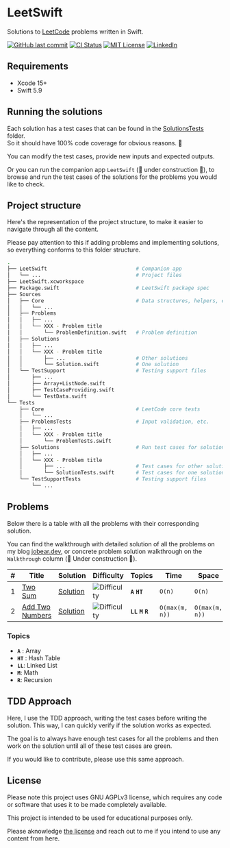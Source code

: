 # LeetSwift

Solutions to [LeetCode](https://leetcode.com/) problems written in Swift.

[![GitHub last commit][last-commit-shield]][last-commit-url]
[![CI Status][ci-status-shield]][ci-status-url]
[![MIT License][license-shield]][license-url]
[![LinkedIn][linkedin-shield]][linkedin-url]

## Requirements

* Xcode 15+
* Swift 5.9

## Running the solutions

Each solution has a test cases that can be found in the [SolutionsTests][solutions-tests-folder] folder.  
So it should have 100% code coverage for obvious reasons. 😬

You can modify the test cases, provide new inputs and expected outputs.

Or you can run the companion app `LeetSwift` (🚧 under construction 👷), to browse and run the test cases of the solutions for the problems you would like to check.

## Project structure
Here's the representation of the project structure, to make it easier to navigate through all the content.  

Please pay attention to this if adding problems and implementing solutions, so everything conforms to this folder structure.
``` bash
.
├── LeetSwift                             # Companion app
│   └── ...                               # Project files
├── LeetSwift.xcworkspace
├── Package.swift                         # LeetSwift package spec
├── Sources
│   ├── Core                              # Data structures, helpers, etc.
│   │   └── ...
│   ├── Problems
│   │   ├── ...
│   │   └── XXX - Problem title
│   │       └── ProblemDefinition.swift   # Problem definition
│   ├── Solutions
│   │   ├── ...
│   │   └── XXX - Problem title
│   │       ├── ...                       # Other solutions
│   │       └── Solution.swift            # One solution
│   └── TestSupport                       # Testing support files
│       ├── ...
│       ├── Array+ListNode.swift
│       ├── TestCaseProviding.swift
│       └── TestData.swift
└── Tests
    ├── Core                              # LeetCode core tests
    │   └── ...
    ├── ProblemsTests                     # Input validation, etc.
    │   ├── ...
    │   └── XXX - Problem title
    │       └── ProblemTests.swift
    ├── Solutions                         # Run test cases for solutions
    │   ├── ...
    │   └── XXX - Problem title
    │       ├── ...                       # Test cases for other solutions
    │       └── SolutionTests.swift       # Test cases for one solution
    └── TestSupportTests                  # Testing support files
        └── ...
```

## Problems

Below there is a table with all the problems with their corresponding solution.

You can find the walkthrough with detailed solution of all the problems on my blog [jobear.dev][jobear-blog-url], or concrete problem solution walkthrough on the `Walkthrough` column (🚧 Under construction 👷).

| # | Title | Solution | Difficulty | Topics | Time | Space | Walkthrough |
| --- | --- | --- | --- | --- | --- | --- | --- |
| 1 | [Two Sum][001-problem] | [Solution][001-solution] | ![Difficulty][difficulty-easy-shield] | **`A`** **`HT`** | `O(n)` | `O(n)` | [Walkthrough][jobear-blog-url] |
| 2 | [Add Two Numbers][002-problem] | [Solution][002-solution] | ![Difficulty][difficulty-medium-shield] | **`LL`** **`M`** **`R`** | `O(max(m, n))` | `O(max(m, n))` | [Walkthrough][jobear-blog-url] |

### Topics
- **`A`** : Array
- **`HT`** : Hash Table
- **`LL`**: Linked List
- **`M`**: Math
- **`R`**: Recursion

## TDD Approach
Here, I use the TDD approach, writing the test cases before writing the solution. This way, I can quickly verify if the solution works as expected.

The goal is to always have enough test cases for all the problems and then work on the solution until all of these test cases are green.

If you would like to contribute, please use this same approach.

## License

Please note this project uses GNU AGPLv3 license, which requires any code or software that uses it to be made completely available.

This project is intended to be used for educational purposes only.

Please aknowledge [the license](https://github.com/jobearrr/LeetSwift/blob/main/LICENSE) and reach out to me if you intend to use any content from here.

<!-- Markdown references https://www.markdownguide.org/basic-syntax/#reference-style-links -->
[last-commit-shield]: https://img.shields.io/github/last-commit/jobearrr/LeetSwift?style=flat
[last-commit-url]: https://github.com/jobearrr/LeetSwift/commits/master
[ci-status-shield]: https://github.com/jobearrr/LeetSwift/actions/workflows/ci.yml/badge.svg
[ci-status-url]: https://github.com/jobearrr/LeetSwift/actions/workflows/ci.yml
[license-shield]: https://img.shields.io/github/license/jobearrr/LeetSwift.svg?style=flat
[license-url]: https://github.com/jobearrr/LeetSwift/LICENSE
[linkedin-shield]: https://img.shields.io/badge/-LinkedIn-black.svg??style=flat&logo=linkedin&colorB=555
[linkedin-url]: https://www.linkedin.com/in/jobertsa
[jobear-blog-url]: https://jobear.dev
[solutions-tests-folder]: https://github.com/jobearrr/LeetSwift/tree/main/Tests/SolutionsTests
[license-url]: https://github.com/jobearrr/LeetSwift?tab=AGPL-3.0-1-ov-file#readme
[difficulty-easy-shield]: https://img.shields.io/badge/%20Difficulty-Easy-brightgreen.svg
[difficulty-medium-shield]: https://img.shields.io/badge/%20Difficulty-Medium-orange.svg
[difficulty-hard-shield]: https://img.shields.io/badge/%20Difficulty-Hard-red.svg
[001-problem]: https://leetcode.com/problems/two-sum
[001-solution]: https://github.com/jobearrr/LeetSwift/blob/main/Sources/Solutions/001%20-%20Two%20Sum/TwoSumSolution.swift
[001-walkthrough]: https://jobear.dev
[002-problem]: https://leetcode.com/problems/add-two-numbers
[002-solution]: https://github.com/jobearrr/LeetSwift/blob/main/Sources/Solutions/002%20-%20Add%20Two%20Numbers/AddTwoNumbersSolution.swift
[002-walkthrough]: https://jobear.dev
